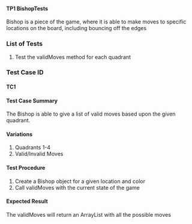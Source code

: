 #### TP1 BishopTests

Bishop is a piece of the game, where it is able to make moves to specific locations on the board, including bouncing off the edges 


### List of Tests
1. Test the validMoves method for each quadrant 

### Test Case ID

#### TC1

#### Test Case Summary
The Bishop is able to give a list of valid moves based upon the given quadrant. 

#### Variations
1. Quadrants 1-4
2. Valid/Invalid Moves

#### Test Procedure
1. Create a Bishop object for a given location and color 
2. Call validMoves with the current state of the game

#### Expected Result
The validMoves will return an ArrayList with all the possible moves
